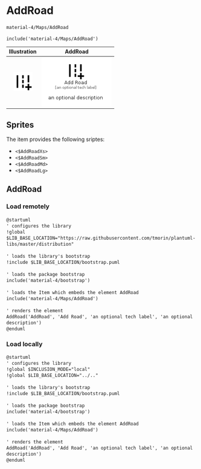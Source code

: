 # AddRoad


```text
material-4/Maps/AddRoad
```

```text
include('material-4/Maps/AddRoad')
```



| Illustration | AddRoad |
| :---: | :---: |
| ![illustration for Illustration](../../material-4/Maps/AddRoad.png) | ![illustration for AddRoad](../../material-4/Maps/AddRoad.Local.png) |



## Sprites
The item provides the following sriptes:

- `<$AddRoadXs>`
- `<$AddRoadSm>`
- `<$AddRoadMd>`
- `<$AddRoadLg>`





## AddRoad

### Load remotely
```plantuml
@startuml
' configures the library
!global $LIB_BASE_LOCATION="https://raw.githubusercontent.com/tmorin/plantuml-libs/master/distribution"

' loads the library's bootstrap
!include $LIB_BASE_LOCATION/bootstrap.puml

' loads the package bootstrap
include('material-4/bootstrap')

' loads the Item which embeds the element AddRoad
include('material-4/Maps/AddRoad')

' renders the element
AddRoad('AddRoad', 'Add Road', 'an optional tech label', 'an optional description')
@enduml
```

### Load locally
```plantuml
@startuml
' configures the library
!global $INCLUSION_MODE="local"
!global $LIB_BASE_LOCATION="../.."

' loads the library's bootstrap
!include $LIB_BASE_LOCATION/bootstrap.puml

' loads the package bootstrap
include('material-4/bootstrap')

' loads the Item which embeds the element AddRoad
include('material-4/Maps/AddRoad')

' renders the element
AddRoad('AddRoad', 'Add Road', 'an optional tech label', 'an optional description')
@enduml
```

